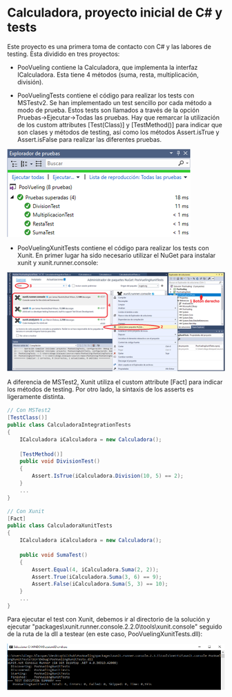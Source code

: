 # Calculadora, proyecto inicial de C# y tests

Este proyecto es una primera toma de contacto con C# y las labores de testing. Esta dividido en tres proyectos:

* PooVueling contiene la Calculadora, que implementa la interfaz ICalculadora. Esta tiene 4 métodos (suma, resta, multiplicación, división).

* PooVuelingTests contiene el código para realizar los tests con MSTestv2. Se han implementado un test sencillo por cada método a modo de prueba. Estos tests son llamados a través de la opción Pruebas->Ejecutar->Todas las pruebas. Hay que remarcar la utilización de los custom attributes [Test(Class)] y [TestMethod()] para indicar que son clases y métodos de testing, así como los métodos Assert.isTrue y Assert.isFalse para realizar las diferentes pruebas.

![](Imagenes/cap1.png?raw=true "Resultado positivo de los tests")

* PooVuelingXunitTests contiene el código para realizar los tests con Xunit. En primer lugar ha sido necesario utilizar el NuGet para instalar xunit y xunit.runner.console:

![](Imagenes/cap2.png?raw=true "Instalación de Xunit con NuGet")

A diferencia de MSTest2, Xunit utiliza el custom attribute [Fact] para indicar los métodos de testing. Por otro lado, la sintaxis de los asserts es ligeramente distinta. 

```C#
// Con MSTest2
[TestClass()]
public class CalculadoraIntegrationTests
{
    ICalculadora iCalculadora = new Calculadora();

    [TestMethod()]
    public void DivisionTest()
    {
        Assert.IsTrue(iCalculadora.Division(10, 5) == 2);
    }
    ...
}
```

```C#
// Con Xunit
[Fact]
public class CalculadoraXunitTests
{
    ICalculadora iCalculadora = new Calculadora();

    public void SumaTest()
    {
        Assert.Equal(4, iCalculadora.Suma(2, 2));
        Assert.True(iCalculadora.Suma(3, 6) == 9);
        Assert.False(iCalculadora.Suma(5, 3) == 10);
    }
    ...
}
```

Para ejecutar el test con Xunit, debemos ir al directorio de la solución y ejecutar "packages\xunit.runner.console.2.2.0\tools\xunit.console" seguido de la ruta de la dll a testear (en este caso, PooVuelingXunitTests.dll):

![](Imagenes/cap3.png?raw=true "Test con Xunit")